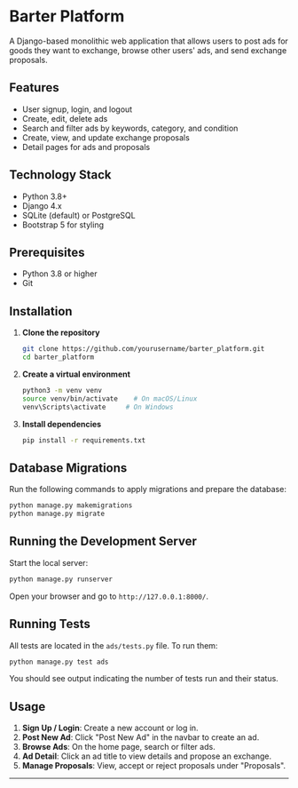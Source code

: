 # Barter Platform

A Django-based monolithic web application that allows users to post ads for goods they want to exchange, browse other users' ads, and send exchange proposals.

## Features

* User signup, login, and logout
* Create, edit, delete ads
* Search and filter ads by keywords, category, and condition
* Create, view, and update exchange proposals
* Detail pages for ads and proposals

## Technology Stack

* Python 3.8+
* Django 4.x
* SQLite (default) or PostgreSQL
* Bootstrap 5 for styling

## Prerequisites

* Python 3.8 or higher
* Git

## Installation

1. **Clone the repository**

   ```bash
   git clone https://github.com/yourusername/barter_platform.git
   cd barter_platform
   ```

2. **Create a virtual environment**

   ```bash
   python3 -m venv venv
   source venv/bin/activate    # On macOS/Linux
   venv\Scripts\activate     # On Windows
   ```

3. **Install dependencies**

   ```bash
   pip install -r requirements.txt
   ```



## Database Migrations

Run the following commands to apply migrations and prepare the database:

```bash
python manage.py makemigrations
python manage.py migrate
```




## Running the Development Server

Start the local server:

```bash
python manage.py runserver
```

Open your browser and go to `http://127.0.0.1:8000/`.

## Running Tests

All tests are located in the `ads/tests.py` file. To run them:

```bash
python manage.py test ads
```

You should see output indicating the number of tests run and their status.

## Usage

1. **Sign Up / Login**: Create a new account or log in.
2. **Post New Ad**: Click "Post New Ad" in the navbar to create an ad.
3. **Browse Ads**: On the home page, search or filter ads.
4. **Ad Detail**: Click an ad title to view details and propose an exchange.
5. **Manage Proposals**: View, accept or reject proposals under "Proposals".


---


